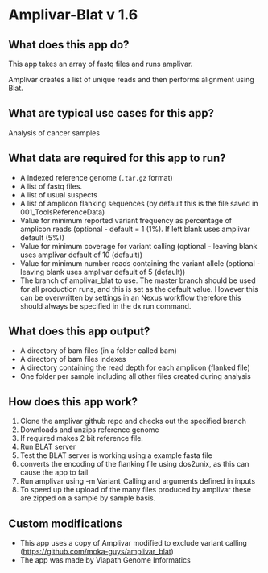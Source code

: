 # Amplivar-Blat v 1.6

## What does this app do?
This app takes an array of fastq files and runs amplivar.

Amplivar creates a list of unique reads and then performs alignment using Blat.

## What are typical use cases for this app?
Analysis of cancer samples

## What data are required for this app to run?
* A indexed reference genome (`.tar.gz` format)
* A list of fastq files.
* A list of usual suspects
* A list of amplicon flanking sequences (by default this is the file saved in 001_ToolsReferenceData)
* Value for minimum reported variant frequency as percentage of amplicon reads (optional - default = 1 (1%). If left blank uses amplivar default (5%))
* Value for minimum coverage for variant calling (optional - leaving blank uses amplivar default of 10 (default))
* Value for minimum number reads containing the variant allele (optional - leaving blank uses amplivar default of 5 (default))
* The branch of amplivar_blat to use. The master branch should be used for all production runs, and this is set as the default value. However this can be overwritten by settings in an Nexus workflow therefore this should always be specified in the dx run command.

## What does this app output?
* A directory of bam files (in a folder called bam)
* A directory of bam files indexes
* A directory containing the read depth for each amplicon (flanked file)
* One folder per sample including all other files created during analysis

## How does this app work?
1. Clone the amplivar github repo and checks out the specified branch
2. Downloads and unzips reference genome
3. If required makes 2 bit reference file.
4. Run BLAT server
5. Test the BLAT server is working using a example fasta file
6. converts the encoding of the flanking file using dos2unix, as this can cause the app to fail
7. Run amplivar using -m Variant_Calling and arguments defined in inputs
8. To speed up the upload of the many files produced by amplivar these are zipped on a sample by sample basis.

## Custom modifications
* This app uses a copy of Amplivar modified to exclude variant calling (https://github.com/moka-guys/amplivar_blat)
* The app was made by Viapath Genome Informatics
